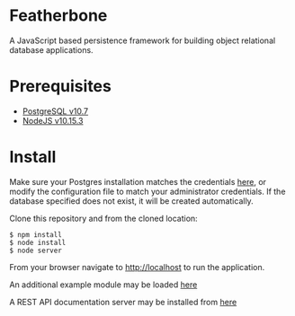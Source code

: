 Featherbone
===========
A JavaScript based persistence framework for building object relational database applications.

# Prerequisites
* [PostgreSQL v10.7](http://www.postgresql.org/)
* [NodeJS v10.15.3](https://nodejs.org/en/)
  
# Install

Make sure your Postgres installation matches the credentials [here](https://github.com/jrogelstad/featherbone/blob/master/server/config.json), or modify the configuration file to match your administrator credentials. If the database specified does not exist, it will be created automatically.

Clone this repository and from the cloned location:

```text
$ npm install
$ node install
$ node server
```

From your browser navigate to <http://localhost> to run the application.

An additional example module may be loaded [here](https://github.com/jrogelstad/cardinal)

A REST API documentation server may be installed from [here](https://github.com/jrogelstad/canary)
